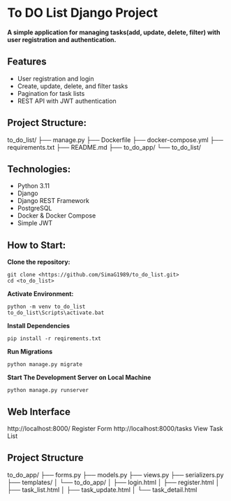 # To DO List Django Project 

**A simple application for managing tasks(add, update, delete, filter) with user registration and authentication.**

## Features

- User registration and login
- Create, update, delete, and filter tasks
- Pagination for task lists
- REST API with JWT authentication

## Project Structure:

to_do_list/
├── manage.py
├── Dockerfile
├── docker-compose.yml
├── requirements.txt
├── README.md
├── to_do_app/
└── to_do_list/

## Technologies:
- Python 3.11
- Django
- Django REST Framework
- PostgreSQL
- Docker & Docker Compose
- Simple JWT

## How to Start:

**Clone the repository:**
```
git clone <https://github.com/SimaG1989/to_do_list.git>
cd <to_do_list>
```

**Activate Environment:**
```
python -m venv to_do_list
to_do_list\Scripts\activate.bat

```
**Install Dependencies**
```
pip install -r reqirements.txt

```
**Run Migrations**
```
python manage.py migrate

```

**Start The Development Server on Local Machine**
```
python manage.py runserver
```
## Web Interface
http://localhost:8000/ Register Form
http://localhost:8000/tasks View Task List

## Project Structure
to_do_app/
├── forms.py
├── models.py
├── views.py
├── serializers.py
├── templates/
│   └── to_do_app/
│       ├── login.html
│       ├── register.html
│       ├── task_list.html
│       ├── task_update.html
│       └── task_detail.html



   


